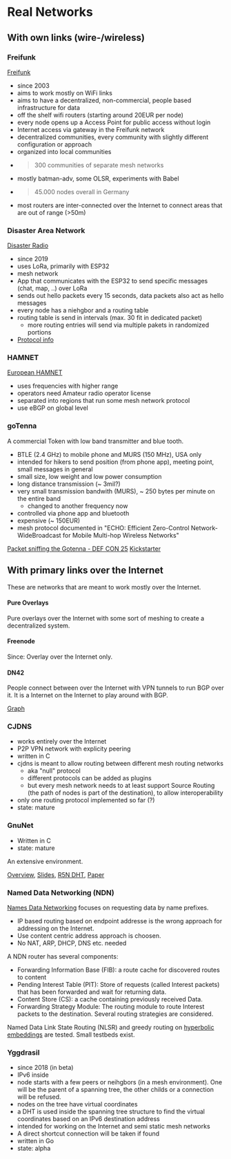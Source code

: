 
# Real Networks

## With own links (wire-/wireless)

### Freifunk

[Freifunk](freifunk.net)

* since 2003
* aims to work mostly on WiFi links
* aims to have a decentralized, non-commercial, people based infrastructure for data
* off the shelf wifi routers (starting around 20EUR per node)
* every node opens up a Access Point for public access without login
* Internet access via gateway in the Freifunk network
* decentralized communities, every community with slightly different configuration or approach  
* organized into local communities
* >300 communities of separate mesh networks
* mostly batman-adv, some OLSR, experiments with Babel
* >45.000 nodes overall in Germany
* most routers are inter-connected over the Internet to connect areas that are out of range (>50m)


### Disaster Area Network

[Disaster Radio](https://disaster.radio/)

* since 2019
* uses LoRa, primarily with ESP32
* mesh network
* App that communicates with the ESP32 to send specific messages (chat, map, ..) over LoRa
* sends out hello packets every 15 seconds, data packets also act as hello messages
* every node has a niehgbor and a routing table
* routing table is send in intervals (max. 30 fit in dedicated packet)
  * more routing entries will send via multiple pakets in randomized portions
* [Protocol info](https://github.com/sudomesh/disaster-radio/wiki/Protocol)

### HAMNET

[European HAMNET](https://www.youtube.com/watch?v=3A6DDrJRcws)

* uses frequencies with higher range
* operators need Amateur radio operator license
* separated into regions that run some mesh network protocol
 * use eBGP on global level


### goTenna

A commercial Token with low band transmitter and blue tooth.

* BTLE (2.4 GHz) to mobile phone and MURS (150 MHz), USA only
* intended for hikers to send position (from phone app), meeting point, small messages in general
* small size, low weight and low power consumption
* long distance transmission (~ 3mil?)
* very small transmission bandwith (MURS), ~ 250 bytes per minute on the entire band
  * changed to another frequency now
* controlled via phone app and bluetooth
* expensive (~ 150EUR)
* mesh protocol documented in "ECHO: Efficient Zero-Control Network-WideBroadcast for Mobile Multi-hop Wireless Networks"

[Packet sniffing the Gotenna - DEF CON 25](https://www.youtube.com/watch?v=pKP74WGa_s0)
[Kickstarter](https://www.kickstarter.com/projects/gotenna/gotenna-mesh-off-grid-people-powered-connectivity)

## With primary links over the Internet

These are networks that are meant to work mostly over the Internet.

#### Pure Overlays

Pure overlays over the Internet with some sort of meshing to create a decentralized system.

#### Freenode

Since: 
Overlay over the Internet only.

#### DN42

People connect between over the Internet with VPN tunnels to run BGP over it.
It is a Internet on the Internet to play around with BGP.

[Graph](https://nixnodes.net/dn42/graph/)

### CJDNS

* works entirely over the Internet
* P2P VPN network with explicity peering
* written in C
* cjdns is meant to allow routing between different mesh routing networks
  * aka "null" protocol
  * different protocols can be added as plugins
  * but every mesh network needs to at least support Source Routing (the path of nodes is part of the destination), to allow interoperability
* only one routing protocol implemented so far (?)
* state: mature

### GnuNet

* Written in C
* state: mature

An extensive environment.

[Overview](https://www.youtube.com/watch?v=eM4J7ljCExM), [Slides](https://grothoff.org/christian/psc2015.pdf),
[R5N DHT](https://grothoff.org/christian/teaching/2012/2194/r5n.pdf), [Paper](https://grothoff.org/christian/nss2011.pdf)

### Named Data Networking (NDN)

[Names Data Networking](https://named-data.net/) focuses on requesting data by name prefixes.
- IP based routing based on endpoint addresse is the wrong approach for addressing on the Internet.
- Use content centric address approach is choosen.
- No NAT, ARP, DHCP, DNS etc. needed

A NDN router has several components:
- Forwarding  Information Base (FIB): a route cache for discovered routes to content
- Pending Interest Table (PIT): Store of requests (called Interest packets) that has been forwarded and wait for returning data.
- Content Store (CS): a cache containing  previously received Data.
- Forwarding Strategy Module: The routing module to route Interest packets to the destination. Several routing strategies are considered. 

Named Data Link State Routing (NLSR) and greedy routing on [hyperbolic embeddings](https://arxiv.org/pdf/1611.00403.pdf) are tested. Small testbeds exist.

### Yggdrasil

* since 2018 (in beta)
* IPv6 inside
* node starts with a few peers or neihgbors (in a mesh environment). One will be the parent of a spanning tree, the other childs or a connection will be refused.
* nodes on the tree have virtual coordinates
* a DHT is used inside the spanning tree structure to find the virtual coordinates based on an IPv6 destination address
* intended for working on the Internet and semi static mesh networks
* A direct shortcut connection will be taken if found
* written in Go
* state: alpha
